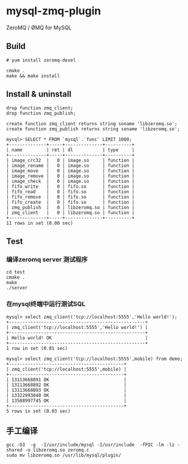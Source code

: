 mysql-zmq-plugin
================

ZeroMQ / ØMQ for MySQL

Build
-----
	# yum install zeromq-devel
	
	cmake .
	make && make install

Install & uninstall
-------------------

	drop function zmq_client;
	drop function zmq_publish;
	
	create function zmq_client returns string soname 'libzeromq.so';
	create function zmq_publish returns string soname 'libzeromq.so';

	mysql> SELECT * FROM `mysql`.`func` LIMIT 1000;
	+--------------+-----+--------------+----------+
	| name         | ret | dl           | type     |
	+--------------+-----+--------------+----------+
	| image_crc32  |   0 | image.so     | function |
	| image_rename |   0 | image.so     | function |
	| image_move   |   0 | image.so     | function |
	| image_remove |   0 | image.so     | function |
	| image_check  |   0 | image.so     | function |
	| fifo_write   |   0 | fifo.so      | function |
	| fifo_read    |   0 | fifo.so      | function |
	| fifo_remove  |   0 | fifo.so      | function |
	| fifo_create  |   0 | fifo.so      | function |
	| zmq_publish  |   0 | libzeromq.so | function |
	| zmq_client   |   0 | libzeromq.so | function |
	+--------------+-----+--------------+----------+
	11 rows in set (0.00 sec)
	
Test
----

### 编译zeromq server 测试程序	
	cd test
	cmake .
	make
	./server
	
### 在mysql终端中运行测试SQL 	
	mysql> select zmq_client('tcp://localhost:5555','Hello world!');
	+---------------------------------------------------+
	| zmq_client('tcp://localhost:5555','Hello world!') |
	+---------------------------------------------------+
	| Hello world! OK                                   |
	+---------------------------------------------------+
	1 row in set (0.01 sec)
	
	mysql> select zmq_client('tcp://localhost:5555',mobile) from demo;
	+-------------------------------------------+
	| zmq_client('tcp://localhost:5555',mobile) |
	+-------------------------------------------+
	| 13113668891 OK                            |
	| 13113668892 OK                            |
	| 13113668893 OK                            |
	| 13322993040 OK                            |
	| 13588997745 OK                            |
	+-------------------------------------------+
	5 rows in set (0.03 sec)
	
手工编译
--------
	gcc -O3  -g  -I/usr/include/mysql -I/usr/include  -fPIC -lm -lz -shared -o libzeromq.so zeromq.c
	sudo mv libzeromq.so /usr/lib/mysql/plugin/
